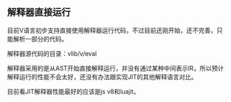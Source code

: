## 解释器直接运行

目前V语言初步支持直接使用解释器运行代码，不过目前还刚开始，还不完善，只能解析一部分的代码。

解释器源代码的目录：vlib/v/eval

解释器采用的是从AST开始直接解释运行，并没有通过某种中间表示IR，所以预计解释运行的性能不会太好，还没有办法跟实现JIT的其他解释语言对比。

目前看JIT解释器性能最好的应该是js v8和luajit。